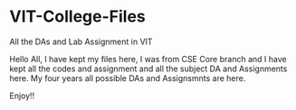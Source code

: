 # VIT-College-Files
All the DAs and Lab Assignment in VIT

Hello All,
I have kept my files here, I was from CSE Core branch and I have kept all the codes and assignment and all the subject DA and Assignments here. My four years all possible DAs and Assignsmnts are here.

Enjoy!!
